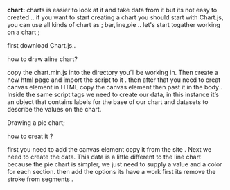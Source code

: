 **chart:** 
charts is easier to look at it and take data from it but its not easy to created ..
if you want to start creating a chart you should start with Chart.js, you can use all kinds of chart as ; bar,line,pie ..
let's start togather working on a chart ;

first download Chart.js..

how to draw aline chart?

copy the chart.min.js into the directory you’ll be working in. Then create a new html page and import the script to it .
then after that you need to creat canvas element in HTML copy the canvas element then past it in the body .
Inside the same script tags we need to create our data, in this instance it’s an object that contains labels for the base of our chart and datasets to describe the values on the chart.

Drawing a pie chart;

how to creat it ?

first you need to add the canvas element copy it from the site .
Next we need to create the data. This data is a little different to the line chart because the pie chart is simpler, we just need to supply a value and a color for each section.
then add the options its have a work first its remove the stroke from segments .
